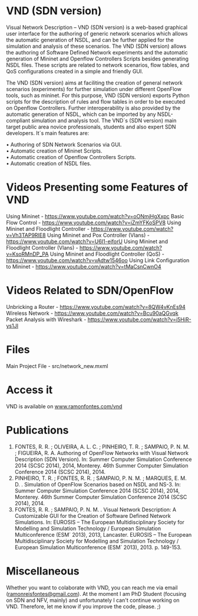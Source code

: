 # VND (SDN version)
Visual Network Description – VND (SDN version) is a web-based graphical user interface for the authoring of generic network scenarios which allows the automatic generation of NSDL, and can be further applied for the simulation and analysis of these scenarios. The VND (SDN version) allows the authoring of Software Defined Network experiments and the automatic generation of Mininet and Openflow Controllers Scripts besides generating NSDL files. These scripts are related to network scenarios, flow tables, and QoS configurations created in a simple and friendly GUI.

The VND (SDN version) aims at faciliting the creation of general network scenarios (experiments) for further simulation under different OpenFlow tools, such as mininet. For this purpose, VND (SDN version) exports Python scripts for the description of rules and flow tables in order to be executed on Openflow Controllers. Further interoperability is also provided by the automatic generation of NSDL, which can be imported by any NSDL-compliant simulation and analysis tool. The VND´s (SDN version) main target public area novice professionals, students and also expert SDN developers. It´s main features are:

• Authoring of SDN Network Scenarios via GUI.  
• Automatic creation of Mininet Scripts.  
• Automatic creation of Openflow Controllers Scripts.  
• Automatic creation of NSDL files.  


# Videos Presenting some Features of VND
Using Mininet - https://www.youtube.com/watch?v=oONmjHgXxpc
Basic Flow Control - https://www.youtube.com/watch?v=iZmYFKoSPV8
Using Mininet and Floodlight Controller - https://www.youtube.com/watch?v=Vh3TAP9RIE8
Using Mininet and Pox Controller (Vlans) - https://www.youtube.com/watch?v=U6I1-ejforU
Using Mininet and Floodlight Controller (Vlans) - https://www.youtube.com/watch?v=KsoRMnDP_PA
Using Mininet and Floodlight Controller (QoS) - https://www.youtube.com/watch?v=vAdtw1546oo
Using Link Configuration to Mininet - https://www.youtube.com/watch?v=tMaCsnCwnO4



# Videos Related to SDN/OpenFlow
Unbricking a Router - https://www.youtube.com/watch?v=8QW4vKnEs94
Wireless Network - https://www.youtube.com/watch?v=Bcu90aQGvqk
Packet Analysis with Wireshark - https://www.youtube.com/watch?v=i5HiR-ys1JI

# Files
Main Project File - src/network_new.mxml


# Access it
VND is available on www.ramonfontes.com/vnd


# Publications
1. FONTES, R. R. ; OLIVEIRA, A. L. C. ; PINHEIRO, T. R. ; SAMPAIO, P. N. M. ; FIGUEIRA, R. A. Authoring of OpenFlow Networks with Visual Network Description (SDN Version). In: Summer Computer Simulation Conference 2014 (SCSC 2014), 2014, Monterey. 46th Summer Computer Simulation Conference 2014 (SCSC 2014), 2014.
2. PINHEIRO, T. R. ; FONTES, R. R. ; SAMPAIO, P. N. M. ; MARQUES, E. M. D. . Simulation of OpenFlow Scenarios based on NSDL and NS-3. In: Summer Computer Simulation Conference 2014 (SCSC 2014), 2014, Monterey. 46th Summer Computer Simulation Conference 2014 (SCSC 2014), 2014.
3. FONTES, R. R. ; SAMPAIO, P. N. M. . Visual Network Description: A Customizable GUI for the Creation of Software Defined Network Simulations. In: EUROSIS – The European Multidisciplinary Society for Modelling and Simulation Technology / European Simulation Multiconference (ESM´ 2013), 2013, Lancaster. EUROSIS – The European Multidisciplinary Society for Modelling and Simulation Technology / European Simulation Multiconference (ESM´ 2013), 2013. p. 149-153.


# Miscellaneous
Whether you want to colaborate with VND, you can reach me via email (ramonreisfontes@gmail.com).
At the moment I am PhD Student (focusing on SDN and NFV, mainly) and unfortunately I can't continue working on VND. Therefore, let me know if you improve the code, please. ;)
